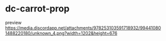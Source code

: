 # dc-carrot-prop
preview https://media.discordapp.net/attachments/978253103591718932/994410801488220180/unknown_4.png?width=1202&height=676

